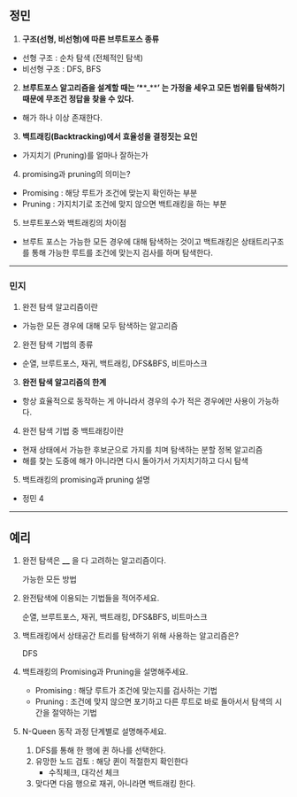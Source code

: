 ## 정민

1. **구조(선형, 비선형)에 따른 브루트포스 종류**

- 선형 구조 : 순차 탐색 (전체적인 탐색)
- 비선형 구조 : DFS, BFS

2. **브루트포스 알고리즘을 설계할 때는 ‘\***\*\_\*\***’ 는 가정을 세우고 모든 범위를 탐색하기 때문에 무조건 정답을 찾을 수 있다.**

- 해가 하나 이상 존재한다.

3. **백트래킹(Backtracking)에서 효율성을 결정짓는 요인**

- 가지치기 (Pruning)를 얼마나 잘하는가

4. promising과 pruning의 의미는?

- Promising : 해당 루트가 조건에 맞는지 확인하는 부분
- Pruning : 가지치기로 조건에 맞지 않으면 백트래킹을 하는 부분

5. 브루트포스와 백트래킹의 차이점

- 브루트 포스는 가능한 모든 경우에 대해 탐색하는 것이고 백트래킹은 상태트리구조를 통해 가능한 루트를 조건에 맞는지 검사를 하며 탐색한다.

---

### 민지

1. 완전 탐색 알고리즘이란

- 가능한 모든 경우에 대해 모두 탐색하는 알고리즘

2. 완전 탐색 기법의 종류

- 순열, 브루트포스, 재귀, 백트래킹, DFS&BFS, 비트마스크

3. **완전 탐색 알고리즘의 한계**

- 항상 효율적으로 동작하는 게 아니라서 경우의 수가 적은 경우에만 사용이 가능하다.

4. 완전 탐색 기법 중 백트래킹이란

- 현재 상태에서 가능한 후보군으로 가지를 치며 탐색하는 분할 정복 알고리즘
- 해를 찾는 도중에 해가 아니라면 다시 돌아가서 가지치기하고 다시 탐색

5. 백트래킹의 promising과 pruning 설명

- 정민 4

---

## 예리

1. 완전 탐색은 **\_\_** 을 다 고려하는 알고리즘이다.

   가능한 모든 방법

2. 완전탐색에 이용되는 기법들을 적어주세요.

   순열, 브루트포스, 재귀, 백트래킹, DFS&BFS, 비트마스크

3. 백트래킹에서 상태공간 트리를 탐색하기 위해 사용하는 알고리즘은?

   DFS

4. 백트래킹의 Promising과 Pruning을 설명해주세요.

   - Promising : 해당 루트가 조건에 맞는지를 검사하는 기법
   - Pruning : 조건에 맞지 않으면 포기하고 다른 루트로 바로 돌아서서 탐색의 시간을 절약하는 기법

5. N-Queen 동작 과정 단계별로 설명해주세요.

   1. DFS를 통해 한 행에 퀸 하나를 선택한다.
   2. 유망한 노드 검토 : 해당 퀸이 적절한지 확인한다
      - 수직체크, 대각선 체크
   3. 맞다면 다음 행으로 재귀, 아니라면 백트래킹 한다.
